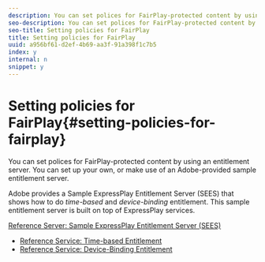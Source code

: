 ```yaml
---
description: You can set polices for FairPlay-protected content by using an entitlement server. You can set up your own, or make use of an Adobe-provided sample entitlement server.
seo-description: You can set polices for FairPlay-protected content by using an entitlement server. You can set up your own, or make use of an Adobe-provided sample entitlement server.
seo-title: Setting policies for FairPlay
title: Setting policies for FairPlay
uuid: a956bf61-d2ef-4b69-aa3f-91a398f1c7b5
index: y
internal: n
snippet: y
---
```


# Setting policies for FairPlay{#setting-policies-for-fairplay}

You can set polices for FairPlay-protected content by using an entitlement server. You can set up your own, or make use of an Adobe-provided sample entitlement server.

Adobe provides a Sample ExpressPlay Entitlement Server (SEES) that shows how to do *time-based* and *device-binding* entitlement. This sample entitlement server is built on top of ExpressPlay services.

[Reference Server: Sample ExpressPlay Entitlement Server (SEES)](../../multi-drm-workflows/feature-topics/sees-reference-server.md)

* [Reference Service: Time-based Entitlement](sees-reference-server-time-based-entitlement.md) 
* [Reference Service: Device-Binding Entitlement](sees-reference-server-device-binding-entitlement.md)


